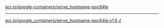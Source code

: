 [gcr.io/google-containers/serve_hostname-ppc64le](https://hub.docker.com/r/anjia0532/serve_hostname-ppc64le/tags/) 

----
[gcr.io/google_containers/serve_hostname-ppc64le:v1.6 √](https://hub.docker.com/r/anjia0532/serve_hostname-ppc64le/tags/)

